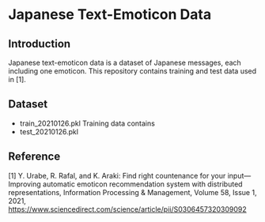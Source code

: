 # Japanese Text-Emoticon Data

## Introduction
Japanese text-emoticon data is a dataset of Japanese messages, each including one emoticon. This repository contains training and test data used in [1].

## Dataset
- train_20210126.pkl
Training data contains 
- test_20210126.pkl

## Reference
[1] Y. Urabe, R. Rafal, and K. Araki: Find right countenance for your input—Improving automatic emoticon recommendation system with distributed representations, Information Processing & Management, Volume 58, Issue 1, 2021, https://www.sciencedirect.com/science/article/pii/S0306457320309092
